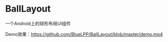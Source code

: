 # BallLayout
一个Android上的球形布局UI组件

Demo效果：https://github.com/BlueLPP/BallLayout/blob/master/demo.mp4
